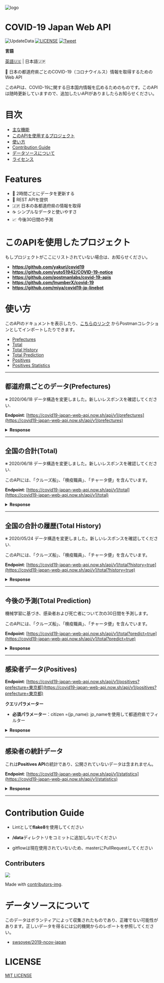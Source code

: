 ![logo](https://github.com/ryo-ma/covid19-japan-web-api/blob/master/.github/logo_img.png)

# COVID-19 Japan Web API
![UpdateData](https://github.com/ryo-ma/covid19-japan-web-api/workflows/UpdateData/badge.svg)
[![LICENSE](https://img.shields.io/github/license/ryo-ma/covid19-japan-web-api?color=blue)](./LICENSE)
[![Tweet](https://img.shields.io/twitter/url?style=social&url=https%3A%2F%2Fgithub.com%2Fryo-ma%2Fcovid19-japan-web-api)](https://twitter.com/intent/tweet?text=日本のコロナウイルス(COVID-19)情報を取得できるWebAPI&url=https%3A%2F%2Fgithub.com%2Fryo-ma%2Fcovid19-japan-web-api)

**言語**

[英語🇺🇸](./README.md) | 日本語🇯🇵



<!-- 🦠 Web API to get COVID-19(coronavirus) information of each prefecture in Japan -->
🦠 日本の都道府県ごとのCOVID-19（コロナウイルス）情報を取得するためのWeb API

<!-- I created this API to help disseminate about the Japanese COVID-19 information. I am updating this API from time to time, so if you have an API you want to add, please let me know! -->
このAPIは、COVID-19に関する日本国内情報を広めるためのものです。このAPIは随時更新していますので、追加したいAPIがありましたらお知らせください。


<!-- # Table of Contents -->
# 目次

- [主な機能](#features)
- [このAPIを使用するプロジェクト](#project-using-this-api)
- [使い方](#usage)
- [Contribution Guide](#contribution-guide)
- [データソースについて](#data-sources)
- [ライセンス](#license)

# Features

* 🔁 2時間ごとにデータを更新する
* 🚀 REST APIを提供
* 🇯🇵 日本の各都道府県の情報を取得
* ☕️ シンプルなデータと使いやすさ
* 📈 今後30日間の予測


<!-- # Project using this API -->
# このAPIを使用したプロジェクト

<!-- If your project is not listed here, let us know! -->
もしプロジェクトがここにリストされていない場合は、お知らせください。

* **https://github.com/yakuri/covid19**
* **https://github.com/yuto51942/COVID-19-notice**
* **https://github.com/postmanlabs/covid-19-apis**
* **https://github.com/InumberX/covid-19**
* **https://github.com/miya/covid19-jp-linebot**

<!-- # Usage -->
#  使い方

<!-- You can see the documentation of this API and/or import it as a Postman collection [using this link](https://documenter.getpostman.com/view/9215231/SzYaWe6h?version=latest). -->

このAPIのドキュメントを表示したり、[こちらのリンク](https://documenter.getpostman.com/view/9215231/SzYaWe6h?version=latest) からPostmanコレクションとしてインポートしたりできます。

* [Prefectures](#prefectures)
* [Total](#total)
* [Total History](#total-history)
* [Total Prediction](#total-prediction)
* [Positives](#positives)
* [Positives Statistics](#positives-statistics)

---

<!-- ## Prefectures -->
## 都道府県ごとのデータ(Prefectures)

※ 2020/06/18 データ構造を変更しました。新しいレスポンスを確認してください.

**Endpoint**: [https://covid19-japan-web-api.now.sh/api/v1/prefectures](https://covid19-japan-web-api.now.sh/api/v1/prefectures)

<details>
<summary><b>Response</b></summary>

```json
[
  {
    "id": 1,
    "name_ja": "北海道",
    "name_en": "Hokkaido",
    "lat": 43.46722222,
    "lng": 142.8277778,
    "population": 5248552,
    "last_updated": {
      "cases_date": 20200617,
      "deaths_date": 20200617,
      "pcr_date": 20200617,
      "hospitalize_date": 20200617,
      "severe_date": 20200617,
      "discharge_date": 20200617,
      "symptom_confirming_date": 20200617
    },
    "cases": 1176,
    "deaths": 91,
    "pcr": 17875,
    "hospitalize": 126,
    "severe": 10,
    "discharge": 959,
    "symptom_confirming": 0
  },
...
```

</details>

---

<!-- ## Total -->
## 全国の合計(Total)

※ 2020/06/18 データ構造を変更しました。新しいレスポンスを確認してください.

<!-- This API includes FLIGHT data and SHIPMENT data. -->
このAPIには、「クルーズ船」、「検疫職員」、「チャータ便」を含んでいます。

**Endpoint**: [https://covid19-japan-web-api.now.sh/api/v1/total](https://covid19-japan-web-api.now.sh/api/v1/total)

<details>
<summary><b>Response</b></summary>

```json
{
  "date": 20200523,
  "pcr": 272095,
  "hospitalize": 2450,
  "positive": 17248,
  "severe": 178,
  "discharge": 13895,
  "death": 821,
  "symptom_confirming": 40
}
```

</details>

---

<!-- ## Total History -->
## 全国の合計の履歴(Total History)

※ 2020/05/24 データ構造を変更しました。新しいレスポンスを確認してください.

<!-- This API includes FLIGHT data and SHIPMENT data. -->
このAPIには、「クルーズ船」、「検疫職員」、「チャータ便」を含んでいます。

**Endpoint**: [https://covid19-japan-web-api.now.sh/api/v1/total?history=true](https://covid19-japan-web-api.now.sh/api/v1/total?history=true)

<details>
<summary><b>Response</b></summary>

```json
...
  {
    "date": 20200521,
    "pcr": 265190,
    "hospitalize": 2917,
    "positive": 17136,
    "severe": 199,
    "discharge": 13323,
    "death": 790,
    "symptomConfirming": 64
  },
  {
    "date": 20200522,
    "pcr": 269120,
    "hospitalize": 2652,
    "positive": 17225,
    "severe": 180,
    "discharge": 13656,
    "death": 809,
    "symptomConfirming": 66
  },
  {
    "date": 20200523,
    "pcr": 272095,
    "hospitalize": 2450,
    "positive": 17248,
    "severe": 178,
    "discharge": 13895,
    "death": 821,
    "symptomConfirming": 40
  }
]
```

</details>

---

<!-- ## Total Prediction -->
## 今後の予測(Total Prediction)

<!--Predict  for the next 30 days about the positive total and the death total.-->
機械学習に基づき、感染者および死亡者について次の30日間を予測します。

<!-- This API includes the FLIGHT data and the SHIPMENT data. -->
このAPIには、「クルーズ船」、「検疫職員」、「チャータ便」を含んでいます。

**Endpoint**: [https://covid19-japan-web-api.now.sh/api/v1/total?predict=true](https://covid19-japan-web-api.now.sh/api/v1/total?predict=true)

<details>
<summary><b>Response</b></summary>

```json
[
  {
    "date": 20200413,
    "positive": 6960.103502394343,
    "death": 102.8839324261669
  },
  {
    "date": 20200414,
    "positive": 7652.287257933034,
    "death": 107.84568822992809
  },
  {
    "date": 20200415,
    "positive": 8413.308833378682,
    "death": 113.04673329952118
  },
  {
    "date": 20200416,
    "positive": 9250.01416438296,
    "death": 118.49860777416443
  },
  {
    "date": 20200417,
    "positive": 10169.930016336322,
    "death": 124.21340833627379
  },
  {
    "date": 20200418,
    "positive": 11181.33169302858,
    "death": 130.2038150517223
  },
  {
    "date": 20200419,
    "positive": 12293.317478949984,
    "death": 136.4831195045177
  },
  {
    "date": 20200420,
    "positive": 13515.89048489476,
    "death": 143.06525428832322
  },
...
```

</details>

---

<!-- ## Positives -->
## 感染者データ(Positives)

**Endpoint**: [https://covid19-japan-web-api.now.sh/api/v1/positives?prefecture=東京都](https://covid19-japan-web-api.now.sh/api/v1/positives?prefecture=東京都)

<!-- **Query parameter** -->
**クエリパラメーター**

<!-- * **required**: prefecture=(jp_name) : Filter by prefecture using jp_name -->
* **必須パラメーター**：citizen =(jp_name): jp_nameを使用して都道府県でフィルター

<details>
<summary><b>Response</b></summary>

```json
[
  {
    "code": "",
    "announcement_date": "2020-01-24",
    "src": "https://www.metro.tokyo.lg.jp/tosei/hodohappyo/press/2020/01/24/20.html",
    "prefecture": "東京都",
    "residence_prefecture": "国外（武漢市）",
    "age": "40代",
    "gender": "男性",
    "attribute": "",
    "prefecture_number": "東京都1",
    "travel_or_contact": "渡航歴",
    "detail": "中国（武漢）",
    "id": "ID130001",
    "diagnosis_date": "",
    "onset": "2020/01/14",
    "symptom": "1",
    "death_or_discharge_date": "",
    "comment": "",
    "outcome": "1",
    "outcome_src": "https://i.imgur.com/P185t7C.jpg"
  },
  {
    "code": "",
    "announcement_date": "2020-01-25",
    "src": "https://www.metro.tokyo.lg.jp/tosei/hodohappyo/press/2020/01/27/24.html",
    "prefecture": "東京都",
    "residence_prefecture": "国外（武漢市）",
    "age": "30代",
    "gender": "女性",
    "attribute": "",
    "prefecture_number": "東京都2",
    "travel_or_contact": "渡航歴",
    "detail": "中国（武漢）",
    "id": "ID130002",
    "diagnosis_date": "",
    "onset": "2020/01/21",
    "symptom": "1",
    "death_or_discharge_date": "",
    "comment": "",
    "outcome": "1",
    "outcome_src": "https://i.imgur.com/P185t7C.jpg"
  },
...
```

</details>

---

<!-- ## Positives Statistics -->
## 感染者の統計データ
<!-- This is a statistic of the **positives API** and does not include data that is not publicly available. -->
これは**Positives API**の統計であり、公開されていないデータは含まれません。

**Endpoint**: [https://covid19-japan-web-api.now.sh/api/v1/statistics](https://covid19-japan-web-api.now.sh/api/v1/statistics)

<details>
<summary><b>Response</b></summary>

```json
[
  {
    "name_ja": "北海道",
    "name_en": "Hokkaido",
    "total_count": 239,
    "male": {
      "count": 137,
      "generations_count": {
        "00s": 6,
        "10s": 1,
        "20s": 5,
        "30s": 8,
        "40s": 19,
        "50s": 35,
        "60s": 27,
        "70s": 19,
        "80s": 14,
        "90s": 2,
        "100s": 0,
        "unknown": 1
      }
    },
    "female": {
      "count": 100,
      "generations_count": {
        "00s": 1,
        "10s": 1,
        "20s": 14,
        "30s": 10,
        "40s": 12,
        "50s": 17,
        "60s": 15,
        "70s": 16,
        "80s": 8,
        "90s": 4,
        "100s": 0,
        "unknown": 2
      }
    },
    "unknown_gender": {
      "count": 2,
      "generations_count": {
        "00s": 0,
        "10s": 0,
        "20s": 0,
        "30s": 0,
        "40s": 0,
        "50s": 0,
        "60s": 0,
        "70s": 0,
        "80s": 0,
        "90s": 0,
        "100s": 0,
        "unknown": 2
      }
    }
  },
...
```

</details>

---

# Contribution Guide
<!-- * Please use **flake8** as Lint -->
* Lintとして**flake8**を使用してください
<!-- * Please don't add **/data** directory to your commit -->
* **/data**ディレクトリをコミットに追加しないでください
<!-- * Please PullRequest to master because gitflow is not currently used -->
* gitflowは現在使用されていないため、masterにPullRequestしてください

## Contributers
<a href="https://github.com/ryo-ma/covid19-japan-web-api/graphs/contributors">
  <img src="https://contributors-img.web.app/image?repo=ryo-ma/covid19-japan-web-api" />
</a>

Made with [contributors-img](https://contributors-img.web.app).

# データソースについて
<!-- This data was collected by volunteers and may be incorrect. Please refer to the reports of public organizations correctly. -->
このデータはボランティアによって収集されたものであり、正確でない可能性があります。正しいデータを得るには公的機関からのレポートを参照してください。

* [swsoyee/2019-ncov-japan](https://github.com/swsoyee/2019-ncov-japan)

# LICENSE
[MIT LICENSE](./LICENSE)
